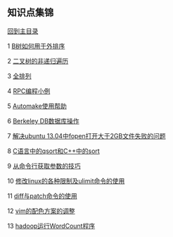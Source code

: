 ## 知识点集锦

[回到主目录](https://github.com/luofengmacheng/algorithms)

1 [B树如何用于外排序](https://github.com/luofengmacheng/algorithms/blob/master/myalgo/external_sort.md)

2 [二叉树的非递归遍历](https://github.com/luofengmacheng/algorithms/blob/master/myalgo/nonrecursion_traversal.md)

3 [全排列](https://github.com/luofengmacheng/algorithms/blob/master/myalgo/permutation.md)

4 [RPC编程小例](https://github.com/luofengmacheng/algorithms/blob/master/myalgo/rpc_example.md)

5 [Automake使用帮助](https://github.com/luofengmacheng/algorithms/blob/master/myalgo/automake_help.md)

6 [Berkeley DB数据库操作](https://github.com/luofengmacheng/algorithms/blob/master/myalgo/bdb_operation.md)

7 [解决ubuntu 13.04中fopen打开大于2GB文件失败的问题](https://github.com/luofengmacheng/algorithms/blob/master/myalgo/fopen_error.md)

8 [C语言中的qsort和C++中的sort](https://github.com/luofengmacheng/algorithms/blob/master/myalgo/qsort_sort.md)

9 [从命令行获取参数的技巧](https://github.com/luofengmacheng/algorithms/blob/master/myalgo/get_arguments_from_cmd.md)

10 [修改linux的各种限制及ulimit命令的使用](https://github.com/luofengmacheng/algorithms/blob/master/myalgo/linux_limits.md)

11 [diff与patch命令的使用](https://github.com/luofengmacheng/algorithms/blob/master/myalgo/diff_patch.md)

12 [vim的配色方案的调整](https://github.com/luofengmacheng/algorithms/blob/master/myalgo/vim_color.md)

13 [hadoop运行WordCount程序](https://github.com/luofengmacheng/algorithms/blob/master/myalgo/hadoop_wordcount.md)
